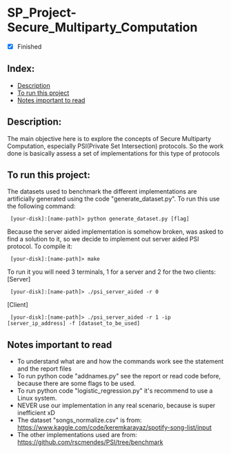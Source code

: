 # SP_Project-Secure_Multiparty_Computation

- [x] Finished

## Index:
- [Description](#description)
- [To run this project](#to-run-this-project)
- [Notes important to read](#notes-important-to-read)

## Description:
The main objective here is to explore the concepts of Secure Multiparty Computation, especially PSI(Private Set Intersection) protocols. So the work done is basically assess a set of implementations for this type of protocols

## To run this project:
The datasets used to benchmark the different implementations are artificially generated using the code "generate_dataset.py". To run this use the following command:
 ```shellscript
  [your-disk]:[name-path]> python generate_dataset.py [flag]
 ```

Because the server aided implementation is somehow broken, was asked to find a solution to it, so we decide to implement out server aided PSI protocol. To compile it:
 ```shellscript
  [your-disk]:[name-path]> make 
 ```

To run it you will need 3 terminals, 1 for a server and 2 for the two clients:<br>
[Server]
 ```shellscript
  [your-disk]:[name-path]> ./psi_server_aided -r 0 
 ```

[Client]
 ```shellscript
  [your-disk]:[name-path]> ./psi_server_aided -r 1 -ip [server_ip_address] -f [dataset_to_be_used]
 ```

## Notes important to read
- To understand what are and how the commands work see the statement and the report files
- To run python code "addnames.py" see the report or read code before, because there are some flags to be used.
- To run python code "logistic_regression.py" it's recommend to use a Linux system.
- NEVER use our implementation in any real scenario, because is super inefficient xD
- The dataset "songs_normalize.csv" is from: https://www.kaggle.com/code/keremkarayaz/spotify-song-list/input
- The other implementations used are from: https://github.com/rscmendes/PSI/tree/benchmark
